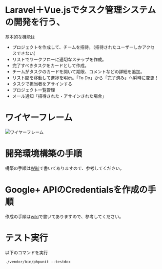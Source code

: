 # Laravel＋Vue.jsでタスク管理システムの開発を行う、   
基本的な機能は  
- プロジェクトを作成して、チームを招待。（招待されたユーザーしかアクセスできない）  
- リストでワークフローに適切なステップを作成。  
- 完了すべきタスクをカードとして作成。  
- チームがタスクのカードを開いて期限、コメントなどの詳細を追加。  
- リスト間を移動して進捗を明示。「To Do」から「完了済み」へ瞬時に変更！  
- タスクで担当者をアサインする  
- プロジェクト一覧管理  
- メール通知「招待された・アサインされた場合」  

# ワイヤーフレーム
![ワイヤーフレーム](https://user-images.githubusercontent.com/40752726/66911449-7ead2280-f04b-11e9-9160-5960c63f1767.png)



# 開発環境構築の手順
構築の手順は[Wiki](https://github.com/dachoa1995/task-management/wiki/%E9%96%8B%E7%99%BA%E7%92%B0%E5%A2%83%E6%A7%8B%E7%AF%89%E3%81%AE%E6%89%8B%E9%A0%86)で書いてありますので、参考してください。

# Google+ APIのCredentialsを作成の手順
作成の手順は[wiki](https://github.com/dachoa1995/task-management/wiki/Google--API-Credential)で書いてありますので、参考してください。

# テスト実行
以下のコマンドを実行
```
./vendor/bin/phpunit --testdox
```
